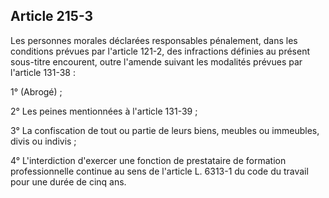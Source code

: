 Article 215-3
----
Les personnes morales déclarées responsables pénalement, dans les conditions
prévues par l'article 121-2, des infractions définies au présent sous-titre
encourent, outre l'amende suivant les modalités prévues par l'article 131-38 :

1° (Abrogé) ;

2° Les peines mentionnées à l'article 131-39 ;

3° La confiscation de tout ou partie de leurs biens, meubles ou immeubles, divis
ou indivis ;

4° L'interdiction d'exercer une fonction de prestataire de formation
professionnelle continue au sens de l'article L. 6313-1 du code du travail pour
une durée de cinq ans.
